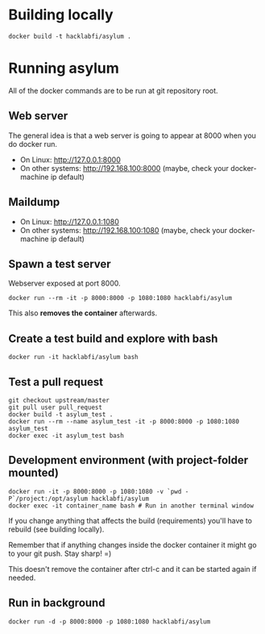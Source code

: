 # Building locally

    docker build -t hacklabfi/asylum .

# Running asylum

All of the docker commands are to be run at git repository root.

## Web server

The general idea is that a web server is going to appear at 8000 when you do docker run.

- On Linux: http://127.0.0.1:8000
- On other systems: http://192.168.100:8000 (maybe, check your docker-machine ip default)

## Maildump

- On Linux: http://127.0.0.1:1080
- On other systems: http://192.168.100:1080 (maybe, check your docker-machine ip default)

## Spawn a test server

Webserver exposed at port 8000.

    docker run --rm -it -p 8000:8000 -p 1080:1080 hacklabfi/asylum

This also **removes the container** afterwards.

## Create a test build and explore with bash

    docker run -it hacklabfi/asylum bash

## Test a pull request

    git checkout upstream/master
    git pull user pull_request
    docker build -t asylum_test .
    docker run --rm --name asylum_test -it -p 8000:8000 -p 1080:1080 asylum_test
    docker exec -it asylum_test bash

## Development environment (with project-folder mounted)

    docker run -it -p 8000:8000 -p 1080:1080 -v `pwd -P`/project:/opt/asylum hacklabfi/asylum
    docker exec -it container_name bash # Run in another terminal window

If you change anything that affects the build (requirements) you'll have to rebuild (see building locally).

Remember that if anything changes inside the docker container it might go to your git push.
Stay sharp! =)

This doesn't remove the container after ctrl-c and it can be started again if needed.

## Run in background

    docker run -d -p 8000:8000 -p 1080:1080 hacklabfi/asylum
